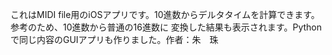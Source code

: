 
これはMIDI file用のiOSアプリです。10進数からデルタタイムを計算できます。参考のため、10進数から普通の16進数に
変換した結果も表示されます。Pythonで同じ内容のGUIアプリも作りました。作者：朱　珠



